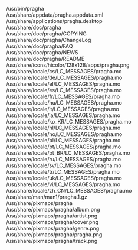 /usr/bin/pragha  
/usr/share/appdata/pragha.appdata.xml  
/usr/share/applications/pragha.desktop  
/usr/share/doc/pragha  
/usr/share/doc/pragha/COPYING  
/usr/share/doc/pragha/ChangeLog  
/usr/share/doc/pragha/FAQ  
/usr/share/doc/pragha/NEWS  
/usr/share/doc/pragha/README  
/usr/share/icons/hicolor/128x128/apps/pragha.png  
/usr/share/locale/cs/LC\_MESSAGES/pragha.mo  
/usr/share/locale/de/LC\_MESSAGES/pragha.mo  
/usr/share/locale/el/LC\_MESSAGES/pragha.mo  
/usr/share/locale/es/LC\_MESSAGES/pragha.mo  
/usr/share/locale/fr/LC\_MESSAGES/pragha.mo  
/usr/share/locale/hu/LC\_MESSAGES/pragha.mo  
/usr/share/locale/it/LC\_MESSAGES/pragha.mo  
/usr/share/locale/ja/LC\_MESSAGES/pragha.mo  
/usr/share/locale/ko\_KR/LC\_MESSAGES/pragha.mo  
/usr/share/locale/nl/LC\_MESSAGES/pragha.mo  
/usr/share/locale/no/LC\_MESSAGES/pragha.mo  
/usr/share/locale/pl/LC\_MESSAGES/pragha.mo  
/usr/share/locale/pt/LC\_MESSAGES/pragha.mo  
/usr/share/locale/pt\_BR/LC\_MESSAGES/pragha.mo  
/usr/share/locale/ru/LC\_MESSAGES/pragha.mo  
/usr/share/locale/sv/LC\_MESSAGES/pragha.mo  
/usr/share/locale/tr/LC\_MESSAGES/pragha.mo  
/usr/share/locale/uk/LC\_MESSAGES/pragha.mo  
/usr/share/locale/vi/LC\_MESSAGES/pragha.mo  
/usr/share/locale/zh\_CN/LC\_MESSAGES/pragha.mo  
/usr/share/man/man1/pragha.1.gz  
/usr/share/pixmaps/pragha  
/usr/share/pixmaps/pragha/album.png  
/usr/share/pixmaps/pragha/artist.png  
/usr/share/pixmaps/pragha/cover.png  
/usr/share/pixmaps/pragha/genre.png  
/usr/share/pixmaps/pragha/pragha.png  
/usr/share/pixmaps/pragha/track.png  
